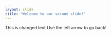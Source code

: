 ```yaml
---
layout: slide
title: "Welcome to our second slide!"
---
```

This is changed text
Use the left arrow to go back!
